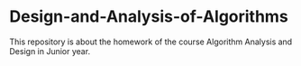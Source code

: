 # Design-and-Analysis-of-Algorithms
This repository is about the homework of the course Algorithm Analysis and Design in Junior year.

